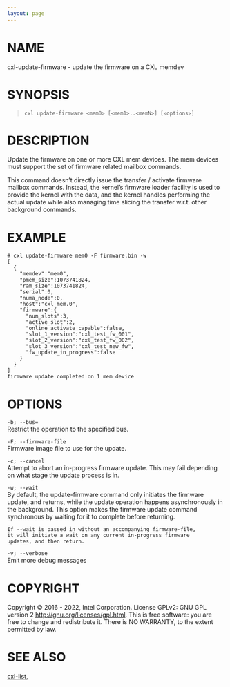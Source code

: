 ```yaml
---
layout: page
---
```


# NAME

cxl-update-firmware - update the firmware on a CXL memdev

# SYNOPSIS

>     cxl update-firmware <mem0> [<mem1>..<memN>] [<options>]

# DESCRIPTION

Update the firmware on one or more CXL mem devices. The mem devices must
support the set of firmware related mailbox commands.

This command doesn’t directly issue the transfer / activate firmware
mailbox commands. Instead, the kernel’s firmware loader facility is used
to provide the kernel with the data, and the kernel handles performing
the actual update while also managing time slicing the transfer w.r.t.
other background commands.

# EXAMPLE

    # cxl update-firmware mem0 -F firmware.bin -w
    [
      {
        "memdev":"mem0",
        "pmem_size":1073741824,
        "ram_size":1073741824,
        "serial":0,
        "numa_node":0,
        "host":"cxl_mem.0",
        "firmware":{
          "num_slots":3,
          "active_slot":2,
          "online_activate_capable":false,
          "slot_1_version":"cxl_test_fw_001",
          "slot_2_version":"cxl_test_fw_002",
          "slot_3_version":"cxl_test_new_fw",
          "fw_update_in_progress":false
        }
      }
    ]
    firmware update completed on 1 mem device

# OPTIONS

`-b; --bus=`  
Restrict the operation to the specified bus.

`-F; --firmware-file`  
Firmware image file to use for the update.

`-c; --cancel`  
Attempt to abort an in-progress firmware update. This may fail depending
on what stage the update process is in.

`-w; --wait`  
By default, the update-firmware command only initiates the firmware
update, and returns, while the update operation happens asynchronously
in the background. This option makes the firmware update command
synchronous by waiting for it to complete before returning.

    If --wait is passed in without an accompanying firmware-file,
    it will initiate a wait on any current in-progress firmware
    updates, and then return.

<!-- -->

`-v; --verbose`  
Emit more debug messages

# COPYRIGHT

Copyright © 2016 - 2022, Intel Corporation. License GPLv2: GNU GPL
version 2 <http://gnu.org/licenses/gpl.html>. This is free software: you
are free to change and redistribute it. There is NO WARRANTY, to the
extent permitted by law.

# SEE ALSO

[cxl-list](cxl-list),
